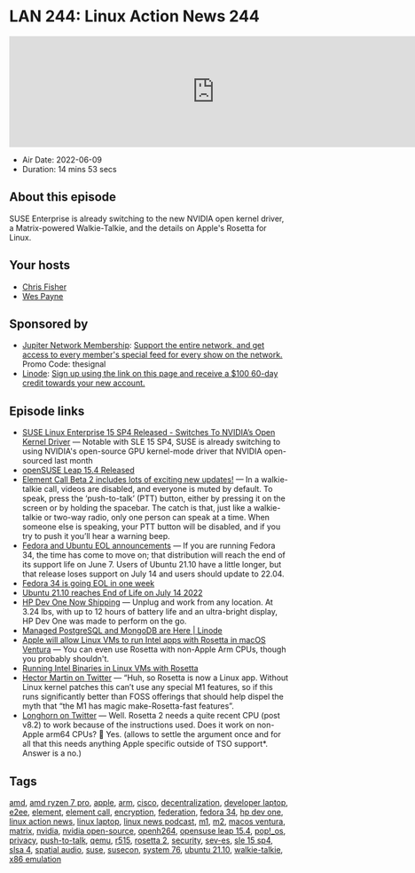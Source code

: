 # LAN 244: Linux Action News 244

<iframe src="https://player.fireside.fm/v2/DAcK9LdX+SI09q5UF?theme=dark" width="740" height="200" frameborder="0" scrolling="no"></iframe>

* Air Date: 2022-06-09
* Duration: 14 mins 53 secs

## About this episode

SUSE Enterprise is already switching to the new NVIDIA open kernel driver, a Matrix-powered Walkie-Talkie, and the details on Apple's Rosetta for Linux.

## Your hosts
* [Chris Fisher](https://linuxactionnews.com/hosts/chris)
* [Wes Payne](https://linuxactionnews.com/hosts/wes)

## Sponsored by

  * [Jupiter Network Membership](http://jupiter.party): [Support the entire network, and get access to every member's special feed for every show on the network.](http://jupiter.party) Promo Code: thesignal
  * [Linode](http://linode.com/lan): [Sign up using the link on this page and receive a $100 60-day credit towards your new account. ](http://linode.com/lan)



## Episode links

  * [SUSE Linux Enterprise 15 SP4 Released - Switches To NVIDIA’s Open Kernel Driver](https://www.phoronix.com/scan.php?page=news_item&px=SUSE-Linux-Enterprise-15-SP4 "SUSE Linux Enterprise 15 SP4 Released - Switches To NVIDIA’s Open Kernel Driver") — Notable with SLE 15 SP4, SUSE is already switching to using NVIDIA's open-source GPU kernel-mode driver that NVIDIA open-sourced last month
  * [openSUSE Leap 15.4 Released ](https://www.phoronix.com/scan.php?page=news_item&px=openSUSE-Leap-15.4 "openSUSE Leap 15.4 Released ")
  * [Element Call Beta 2 includes lots of exciting new updates!](https://element.io/blog/element-call-beta-2-encryption-spatial-audio-walkie-talkie-mode-and-more/ "Element Call Beta 2 includes lots of exciting new updates!") — In a walkie-talkie call, videos are disabled, and everyone is muted by default. To speak, press the ‘push-to-talk’ (PTT) button, either by pressing it on the screen or by holding the spacebar. The catch is that, just like a walkie-talkie or two-way radio, only one person can speak at a time. When someone else is speaking, your PTT button will be disabled, and if you try to push it you’ll hear a warning beep. 
  * [Fedora and Ubuntu EOL announcements](https://lwn.net/Articles/896804/ "Fedora and Ubuntu EOL announcements") — If you are running Fedora 34, the time has come to move on; that distribution will reach the end of its support life on June 7. Users of Ubuntu 21.10 have a little longer, but that release loses support on July 14 and users should update to 22.04.
  * [Fedora 34 is going EOL in one week](https://lwn.net/Articles/896806/ "Fedora 34 is going EOL in one week")
  * [Ubuntu 21.10 reaches End of Life on July 14 2022](https://lwn.net/Articles/896805/ "Ubuntu 21.10 reaches End of Life on July 14 2022")
  * [HP Dev One Now Shipping](https://hpdevone.com/#specs "HP Dev One Now Shipping") — Unplug and work from any location. At 3.24 lbs, with up to 12 hours of battery life and an ultra-bright display, HP Dev One was made to perform on the go.
  * [Managed PostgreSQL and MongoDB are Here | Linode](https://www.linode.com/blog/databases/mongodb-postgresql-linode-managed-databases/ "Managed PostgreSQL and MongoDB are Here | Linode")
  * [Apple will allow Linux VMs to run Intel apps with Rosetta in macOS Ventura](https://arstechnica.com/gadgets/2022/06/macos-ventura-will-extend-rosetta-support-to-linux-virtual-machines/ "Apple will allow Linux VMs to run Intel apps with Rosetta in macOS Ventura") — You can even use Rosetta with non-Apple Arm CPUs, though you probably shouldn't.
  * [Running Intel Binaries in Linux VMs with Rosetta](https://developer.apple.com/documentation/virtualization/running_intel_binaries_in_linux_vms_with_rosetta?language=objc "Running Intel Binaries in Linux VMs with Rosetta")
  * [Hector Martin on Twitter](https://twitter.com/marcan42/status/1534030476264218624 "Hector Martin on Twitter") — “Huh, so Rosetta is now a Linux app. Without Linux kernel patches this can’t use any special M1 features, so if this runs significantly better than FOSS offerings that should help dispel the myth that “the M1 has magic make-Rosetta-fast features”. 
  * [Longhorn on Twitter](https://twitter.com/never_released/status/1534127641082593281 "Longhorn on Twitter") — Well. Rosetta 2 needs a quite recent CPU (post v8.2) to work because of the instructions used. Does it work on non-Apple arm64 CPUs? 🤔 Yes. (allows to settle the argument once and for all that this needs anything Apple specific outside of TSO support*. Answer is a no.)



## Tags

[amd](https://linuxactionnews.com/tags/amd), [amd ryzen 7 pro](https://linuxactionnews.com/tags/amd%20ryzen%207%20pro), [apple](https://linuxactionnews.com/tags/apple), [arm](https://linuxactionnews.com/tags/arm), [cisco](https://linuxactionnews.com/tags/cisco), [decentralization](https://linuxactionnews.com/tags/decentralization), [developer laptop](https://linuxactionnews.com/tags/developer%20laptop), [e2ee](https://linuxactionnews.com/tags/e2ee), [element](https://linuxactionnews.com/tags/element), [element call](https://linuxactionnews.com/tags/element%20call), [encryption](https://linuxactionnews.com/tags/encryption), [federation](https://linuxactionnews.com/tags/federation), [fedora 34](https://linuxactionnews.com/tags/fedora%2034), [hp dev one](https://linuxactionnews.com/tags/hp%20dev%20one), [linux action news](https://linuxactionnews.com/tags/linux%20action%20news), [linux laptop](https://linuxactionnews.com/tags/linux%20laptop), [linux news podcast](https://linuxactionnews.com/tags/linux%20news%20podcast), [m1](https://linuxactionnews.com/tags/m1), [m2](https://linuxactionnews.com/tags/m2), [macos ventura](https://linuxactionnews.com/tags/macos%20ventura), [matrix](https://linuxactionnews.com/tags/matrix), [nvidia](https://linuxactionnews.com/tags/nvidia), [nvidia open-source](https://linuxactionnews.com/tags/nvidia%20open-source), [openh264](https://linuxactionnews.com/tags/openh264), [opensuse leap 15.4](https://linuxactionnews.com/tags/opensuse%20leap%2015.4), [pop!_os](https://linuxactionnews.com/tags/pop!_os), [privacy](https://linuxactionnews.com/tags/privacy), [push-to-talk](https://linuxactionnews.com/tags/push-to-talk), [qemu](https://linuxactionnews.com/tags/qemu), [r515](https://linuxactionnews.com/tags/r515), [rosetta 2](https://linuxactionnews.com/tags/rosetta%202), [security](https://linuxactionnews.com/tags/security), [sev-es](https://linuxactionnews.com/tags/sev-es), [sle 15 sp4](https://linuxactionnews.com/tags/sle%2015%20sp4), [slsa 4](https://linuxactionnews.com/tags/slsa%204), [spatial audio](https://linuxactionnews.com/tags/spatial%20audio), [suse](https://linuxactionnews.com/tags/suse), [susecon](https://linuxactionnews.com/tags/susecon), [system 76](https://linuxactionnews.com/tags/system%2076), [ubuntu 21.10](https://linuxactionnews.com/tags/ubuntu%2021.10), [walkie-talkie](https://linuxactionnews.com/tags/walkie-talkie), [x86 emulation](https://linuxactionnews.com/tags/x86%20emulation)